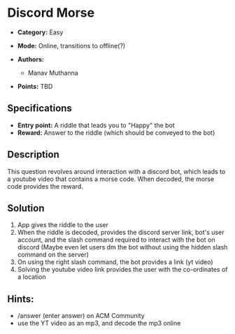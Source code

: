 # Discord Morse

* **Category:** Easy
* **Mode:** Online, transitions to offline(?)
* **Authors:**
  * Manav Muthanna

* **Points:** TBD

## Specifications

* **Entry point:** A riddle that leads you to "Happy" the bot
* **Reward:** Answer to the riddle (which should be conveyed to the bot)

## Description

This question revolves around interaction with a discord bot, which leads to a youtube video that contains a morse code. When decoded, the morse code provides the reward.

## Solution

1. App gives the riddle to the user 
2. When the riddle is decoded, provides the discord server link, bot's user account, and the slash command required to interact with the bot on discord (Maybe even let users dm the bot without using the hidden slash command on the server)
3. On using the right slash command, the bot provides a link (yt video)
4. Solving the youtube video link provides the user with the co-ordinates of a location

## Hints:

 - /answer (enter answer) on ACM Community
 - use the YT video as an mp3, and decode the mp3 online